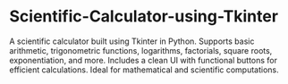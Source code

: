 # Scientific-Calculator-using-Tkinter
A scientific calculator built using Tkinter in Python. Supports basic arithmetic, trigonometric functions, logarithms, factorials, square roots, exponentiation, and more. Includes a clean UI with functional buttons for efficient calculations. Ideal for mathematical and scientific computations.

